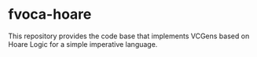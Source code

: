 # fvoca-hoare
This repository provides the code base that implements VCGens based on Hoare Logic for a simple imperative language.
